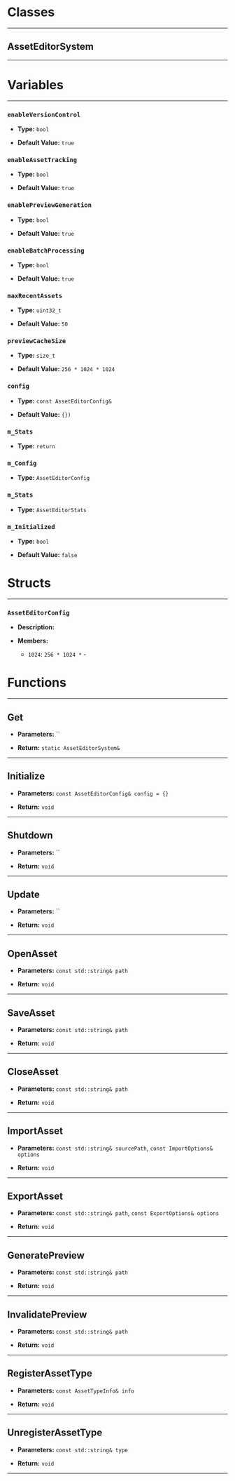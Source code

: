 # Classes
---

## AssetEditorSystem
---




# Variables
---

### `enableVersionControl`

- **Type:** `bool`

- **Default Value:** `true`



### `enableAssetTracking`

- **Type:** `bool`

- **Default Value:** `true`



### `enablePreviewGeneration`

- **Type:** `bool`

- **Default Value:** `true`



### `enableBatchProcessing`

- **Type:** `bool`

- **Default Value:** `true`



### `maxRecentAssets`

- **Type:** `uint32_t`

- **Default Value:** `50`



### `previewCacheSize`

- **Type:** `size_t`

- **Default Value:** `256 * 1024 * 1024`



### `config`

- **Type:** `const AssetEditorConfig&`

- **Default Value:** `{})`



### `m_Stats`

- **Type:** `return`



### `m_Config`

- **Type:** `AssetEditorConfig`



### `m_Stats`

- **Type:** `AssetEditorStats`



### `m_Initialized`

- **Type:** `bool`

- **Default Value:** `false`




# Structs
---

### `AssetEditorConfig`

- **Description:** 

- **Members:**

  - `1024`: `256 * 1024 *` - 




# Functions
---

## Get



- **Parameters:** ``

- **Return:** `static AssetEditorSystem&`

---

## Initialize



- **Parameters:** `const AssetEditorConfig& config = {}`

- **Return:** `void`

---

## Shutdown



- **Parameters:** ``

- **Return:** `void`

---

## Update



- **Parameters:** ``

- **Return:** `void`

---

## OpenAsset



- **Parameters:** `const std::string& path`

- **Return:** `void`

---

## SaveAsset



- **Parameters:** `const std::string& path`

- **Return:** `void`

---

## CloseAsset



- **Parameters:** `const std::string& path`

- **Return:** `void`

---

## ImportAsset



- **Parameters:** `const std::string& sourcePath`, `const ImportOptions& options`

- **Return:** `void`

---

## ExportAsset



- **Parameters:** `const std::string& path`, `const ExportOptions& options`

- **Return:** `void`

---

## GeneratePreview



- **Parameters:** `const std::string& path`

- **Return:** `void`

---

## InvalidatePreview



- **Parameters:** `const std::string& path`

- **Return:** `void`

---

## RegisterAssetType



- **Parameters:** `const AssetTypeInfo& info`

- **Return:** `void`

---

## UnregisterAssetType



- **Parameters:** `const std::string& type`

- **Return:** `void`

---
